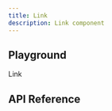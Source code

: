 ```yaml
---
title: Link
description: Link component
---
```


<script lang="ts">
    import {Link} from '$lib';
    import {docLinkPropsDefs} from '$lib/components/Link/Link.props.js';
    import ApiReference from '$lib-doc/components/ApiReference.svelte';
    import Playground from '$lib-doc/components/Playground.svelte';
    import PlaygroundForm from '$lib-doc/components/PlaygroundForm.svelte';

    let props = {}
</script>

## Playground

<Playground >
    <Link {...props} slot="component">Link</Link>
    <PlaygroundForm bind:props schema={docLinkPropsDefs} slot="form" />
</Playground>

## API Reference

<ApiReference data={docLinkPropsDefs}></ApiReference>
